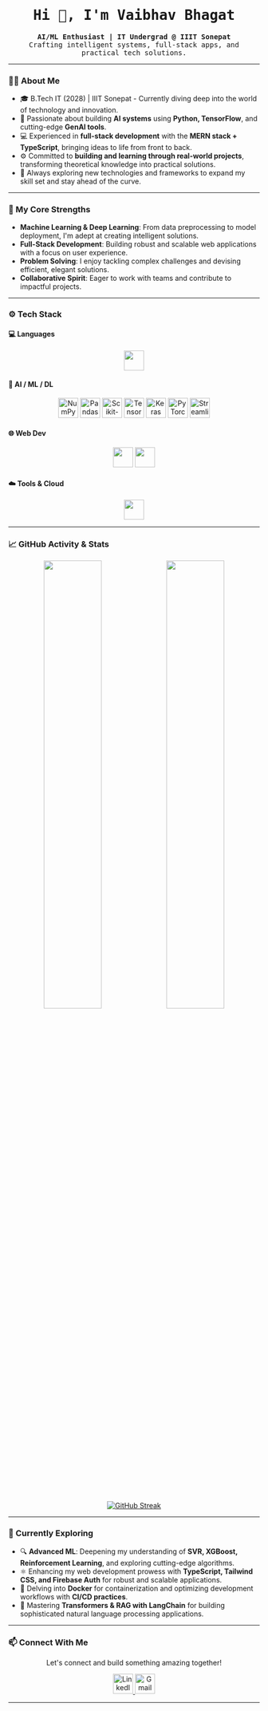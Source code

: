 <h1 align="center" style="font-family: 'Fira Code', monospace;">Hi 👋, I'm Vaibhav Bhagat</h1>

<p align="center" style="font-family: 'Fira Code', monospace;">
  <b>AI/ML Enthusiast | IT Undergrad @ IIIT Sonepat</b><br>
  Crafting intelligent systems, full-stack apps, and practical tech solutions.
</p>

---

### 👨‍💻 About Me

- 🎓 B.Tech IT (2028) | IIIT Sonepat - Currently diving deep into the world of technology and innovation.
- 🤖 Passionate about building **AI systems** using **Python, TensorFlow**, and cutting-edge **GenAI tools**.
- 💻 Experienced in **full-stack development** with the **MERN stack + TypeScript**, bringing ideas to life from front to back.
- ⚙️ Committed to **building and learning through real-world projects**, transforming theoretical knowledge into practical solutions.
- 🌱 Always exploring new technologies and frameworks to expand my skill set and stay ahead of the curve.

---

### 🚀 My Core Strengths

- **Machine Learning & Deep Learning**: From data preprocessing to model deployment, I'm adept at creating intelligent solutions.
- **Full-Stack Development**: Building robust and scalable web applications with a focus on user experience.
- **Problem Solving**: I enjoy tackling complex challenges and devising efficient, elegant solutions.
- **Collaborative Spirit**: Eager to work with teams and contribute to impactful projects.

---

### ⚙️ Tech Stack

#### 💻 Languages
<p align="center">
  <img src="https://skillicons.dev/icons?i=python,java,cpp,c,ts,js,html,css" height="40"/>
</p>

#### 🤖 AI / ML / DL
<p align="center">
  <img src="https://cdn.simpleicons.org/numpy/013243" height="40" alt="NumPy"/>
  <img src="https://cdn.simpleicons.org/pandas/150458" height="40" alt="Pandas"/>
  <img src="https://cdn.simpleicons.org/scikitlearn/F7931E" height="40" alt="Scikit-learn"/>
  <img src="https://cdn.simpleicons.org/tensorflow/FF6F00" height="40" alt="TensorFlow"/>
  <img src="https://cdn.simpleicons.org/keras/D00000" height="40" alt="Keras"/>
  <img src="https://cdn.simpleicons.org/pytorch/EE4C2C" height="40" alt="PyTorch"/>
  <img src="https://cdn.simpleicons.org/streamlit/FF4B4B" height="40" alt="Streamlit"/>
</p>


#### 🌐 Web Dev
<p align="center">
  <img src="https://skillicons.dev/icons?i=react,nodejs,express,mongodb,firebase,vite" height="40"/>
  <img src="https://skillicons.dev/icons?i=nextjs,tailwind" height="40"/>
</p>

#### ☁️ Tools & Cloud
<p align="center">
  <img src="https://skillicons.dev/icons?i=git,github,vercel" height="40"/>
</p>

---

### 📈 GitHub Activity & Stats

<p align="center">
  <img src="https://github-readme-stats-three-smoky-66.vercel.app/api?username=VaibhavBhagat665&show_icons=true&theme=tokyonight&hide_title=true&hide_rank=true" width="48%"/>
  <img src="https://github-readme-stats-three-smoky-66.vercel.app/api/top-langs/?username=VaibhavBhagat665&layout=compact&theme=tokyonight" width="48%"/>
</p>

<p align="center">
  <a href="https://git.io/streak-stats"><img src="https://github-readme-streak-stats-two-cyan.vercel.app?user=VaibhavBhagat665&theme=dark&hide_border=true&hide_total_contributions=true" alt="GitHub Streak" /></a>
</p>

---

### 🧠 Currently Exploring

- 🔍 **Advanced ML**: Deepening my understanding of **SVR, XGBoost, Reinforcement Learning**, and exploring cutting-edge algorithms.
- ⚛️ Enhancing my web development prowess with **TypeScript, Tailwind CSS, and Firebase Auth** for robust and scalable applications.
- 🚢 Delving into **Docker** for containerization and optimizing development workflows with **CI/CD practices**.
- 🧠 Mastering **Transformers & RAG with LangChain** for building sophisticated natural language processing applications.

---

### 📫 Connect With Me

<p align="center">
  Let's connect and build something amazing together!
</p>
<p align="center">
  <a href="https://linkedin.com/in/vaibhavbhagat5" target="_blank">
    <img src="https://skillicons.dev/icons?i=linkedin" height="40" alt="LinkedIn"/>
  </a>
  <a href="mailto:vaibhavbhagat7461@gmail.com" target="_blank">
    <img src="https://skillicons.dev/icons?i=gmail" height="40" alt="Gmail"/>
  </a>
</p>

---
